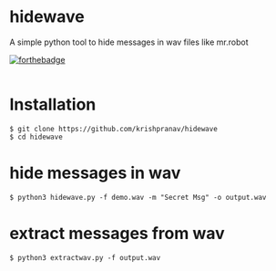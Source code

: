 # hidewave
A simple python tool to hide messages in wav files like mr.robot

[![forthebadge](https://forthebadge.com/images/badges/made-with-python.svg)](https://forthebadge.com)

<img src=""></img>

# Installation
```
$ git clone https://github.com/krishpranav/hidewave
$ cd hidewave
```

# hide messages in wav
```
$ python3 hidewave.py -f demo.wav -m "Secret Msg" -o output.wav
```

# extract messages from wav
```
$ python3 extractwav.py -f output.wav
```
